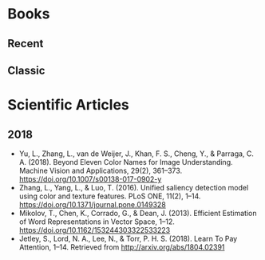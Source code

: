 Books
=======

## Recent

## Classic


Scientific Articles
=======

## 2018
- Yu, L., Zhang, L., van de Weijer, J., Khan, F. S., Cheng, Y., & Parraga, C. A. (2018). Beyond Eleven Color Names for Image Understanding. Machine Vision and Applications, 29(2), 361–373. https://doi.org/10.1007/s00138-017-0902-y
- Zhang, L., Yang, L., & Luo, T. (2016). Unified saliency detection model using color and texture features. PLoS ONE, 11(2), 1–14. https://doi.org/10.1371/journal.pone.0149328
- Mikolov, T., Chen, K., Corrado, G., & Dean, J. (2013). Efficient Estimation of Word Representations in Vector Space, 1–12. https://doi.org/10.1162/153244303322533223
- Jetley, S., Lord, N. A., Lee, N., & Torr, P. H. S. (2018). Learn To Pay Attention, 1–14. Retrieved from http://arxiv.org/abs/1804.02391

